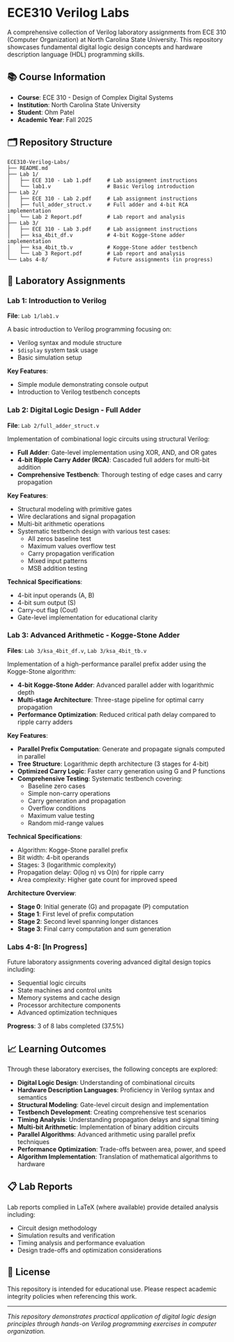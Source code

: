 # ECE310 Verilog Labs

A comprehensive collection of Verilog laboratory assignments from ECE 310 (Computer Organization) at North Carolina State University. This repository showcases fundamental digital logic design concepts and hardware description language (HDL) programming skills.

## 📚 Course Information

- **Course**: ECE 310 - Design of Complex Digital Systems
- **Institution**: North Carolina State University
- **Student**: Ohm Patel
- **Academic Year**: Fall 2025

## 🗂️ Repository Structure

```
ECE310-Verilog-Labs/
├── README.md
├── Lab 1/
│   ├── ECE 310 - Lab 1.pdf     # Lab assignment instructions
│   └── lab1.v                  # Basic Verilog introduction
├── Lab 2/
│   ├── ECE 310 - Lab 2.pdf     # Lab assignment instructions
│   ├── full_adder_struct.v     # Full adder and 4-bit RCA implementation
│   └── Lab 2 Report.pdf        # Lab report and analysis
├── Lab 3/
│   ├── ECE 310 - Lab 3.pdf     # Lab assignment instructions
│   ├── ksa_4bit_df.v           # 4-bit Kogge-Stone adder implementation
│   ├── ksa_4bit_tb.v           # Kogge-Stone adder testbench
│   └── Lab 3 Report.pdf        # Lab report and analysis
└── Labs 4-8/                   # Future assignments (in progress)
```

## 🔬 Laboratory Assignments

### Lab 1: Introduction to Verilog
**File**: `Lab 1/lab1.v`

A basic introduction to Verilog programming focusing on:
- Verilog syntax and module structure
- `$display` system task usage
- Basic simulation setup

**Key Features**:
- Simple module demonstrating console output
- Introduction to Verilog testbench concepts

### Lab 2: Digital Logic Design - Full Adder
**File**: `Lab 2/full_adder_struct.v`

Implementation of combinational logic circuits using structural Verilog:
- **Full Adder**: Gate-level implementation using XOR, AND, and OR gates
- **4-bit Ripple Carry Adder (RCA)**: Cascaded full adders for multi-bit addition
- **Comprehensive Testbench**: Thorough testing of edge cases and carry propagation

**Key Features**:
- Structural modeling with primitive gates
- Wire declarations and signal propagation
- Multi-bit arithmetic operations
- Systematic testbench design with various test cases:
  - All zeros baseline test
  - Maximum values overflow test
  - Carry propagation verification
  - Mixed input patterns
  - MSB addition testing

**Technical Specifications**:
- 4-bit input operands (A, B)
- 4-bit sum output (S)
- Carry-out flag (Cout)
- Gate-level implementation for educational clarity

### Lab 3: Advanced Arithmetic - Kogge-Stone Adder
**Files**: `Lab 3/ksa_4bit_df.v`, `Lab 3/ksa_4bit_tb.v`

Implementation of a high-performance parallel prefix adder using the Kogge-Stone algorithm:
- **4-bit Kogge-Stone Adder**: Advanced parallel adder with logarithmic depth
- **Multi-stage Architecture**: Three-stage pipeline for optimal carry propagation
- **Performance Optimization**: Reduced critical path delay compared to ripple carry adders

**Key Features**:
- **Parallel Prefix Computation**: Generate and propagate signals computed in parallel
- **Tree Structure**: Logarithmic depth architecture (3 stages for 4-bit)
- **Optimized Carry Logic**: Faster carry generation using G and P functions
- **Comprehensive Testing**: Systematic testbench covering:
  - Baseline zero cases
  - Simple non-carry operations
  - Carry generation and propagation
  - Overflow conditions
  - Maximum value testing
  - Random mid-range values

**Technical Specifications**:
- Algorithm: Kogge-Stone parallel prefix
- Bit width: 4-bit operands
- Stages: 3 (logarithmic complexity)
- Propagation delay: O(log n) vs O(n) for ripple carry
- Area complexity: Higher gate count for improved speed

**Architecture Overview**:
- **Stage 0**: Initial generate (G) and propagate (P) computation
- **Stage 1**: First level of prefix computation
- **Stage 2**: Second level spanning longer distances
- **Stage 3**: Final carry computation and sum generation

### Labs 4-8: [In Progress]
Future laboratory assignments covering advanced digital design topics including:
- Sequential logic circuits
- State machines and control units
- Memory systems and cache design
- Processor architecture components
- Advanced optimization techniques

**Progress**: 3 of 8 labs completed (37.5%)


## 📈 Learning Outcomes

Through these laboratory exercises, the following concepts are explored:

- **Digital Logic Design**: Understanding of combinational circuits
- **Hardware Description Languages**: Proficiency in Verilog syntax and semantics
- **Structural Modeling**: Gate-level circuit design and implementation
- **Testbench Development**: Creating comprehensive test scenarios
- **Timing Analysis**: Understanding propagation delays and signal timing
- **Multi-bit Arithmetic**: Implementation of binary addition circuits
- **Parallel Algorithms**: Advanced arithmetic using parallel prefix techniques
- **Performance Optimization**: Trade-offs between area, power, and speed
- **Algorithm Implementation**: Translation of mathematical algorithms to hardware

## 📋 Lab Reports

Lab reports complied in LaTeX (where available) provide detailed analysis including:
- Circuit design methodology
- Simulation results and verification
- Timing analysis and performance evaluation
- Design trade-offs and optimization considerations

## 📄 License

This repository is intended for educational use. Please respect academic integrity policies when referencing this work.

---

*This repository demonstrates practical application of digital logic design principles through hands-on Verilog programming exercises in computer organization.* 
